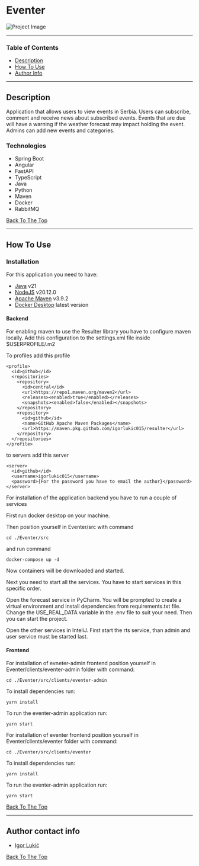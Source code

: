 # Eventer

![Project Image](src/clients/eventer/src/assets/eventer_logo_not_ext.png)

---

### Table of Contents

-   [Description](#description)
-   [How To Use](#how-to-use)
-   [Author Info](#author-contact-info)

---

## Description

Application that allows users to view events in Serbia.
Users can subscribe, comment and receive news about subscribed events.
Events that are due will have a warning if the weather forecast may impact holding the event.
Admins can add new events and categories.

### Technologies

-   Spring Boot
-   Angular
-   FastAPI
-   TypeScript
-   Java
-   Python
-   Maven
-   Docker
-   RabbitMQ

[Back To The Top](#eventer)

---

## How To Use

### Installation

For this application you need to have:
- [Java](https://www.oracle.com/java/technologies/javase/jdk21-archive-downloads.html) v21
- [NodeJS](https://nodejs.org/) v20.12.0
- [Apache Maven](https://maven.apache.org/) v3.9.2
- [Docker Desktop](https://www.docker.com/products/docker-desktop/) latest version

#### Backend

For enabling maven to use the Resulter library you have to configure maven locally.
Add this configuration to the settings.xml file inside $USERPROFILE/.m2

To profiles add this profile

```
<profile>
  <id>github</id>
  <repositories>
    <repository>
      <id>central</id>
      <url>https://repo1.maven.org/maven2</url>
      <releases><enabled>true</enabled></releases>
      <snapshots><enabled>false</enabled></snapshots>
    </repository>
    <repository>
      <id>github</id>
      <name>GitHub Apache Maven Packages</name>
      <url>https://maven.pkg.github.com/igorlukic015/resulter</url>
    </repository>
  </repositories>
</profile>
```

to servers add this server

```
<server>
  <id>github</id>
  <username>igorlukic015</username>
  <password>{For the password you have to email the author}</password>
</server>
```

For installation of the application backend you have to run a couple of services

First run docker desktop on your machine.

Then position yourself in Eventer/src with command

```
cd ./Eventer/src 
```

and run command

```
docker-compose up -d
```

Now containers will be downloaded and started.

Next you need to start all the services.
You have to start services in this specific order.

Open the forecast service in PyCharm. You will be prompted to create a virtual environment and install dependencies from requirements.txt file.
Change the USE_REAL_DATA variable in the .env file to suit your need.
Then you can start the project.

Open the other services in InteliJ.
First start the rts service, than admin and user service must be started last.


#### Frontend

For installation of evneter-admin frontend position yourself in Eventer/clients/eventer-admin folder with command:

```
cd ./Eventer/src/clients/eventer-admin
```

To install dependencies run:

```
yarn install
```

To run the eventer-admin application run:

```
yarn start
```

For installation of eventer frontend position yourself in Eventer/clients/eventer folder with command:

```
cd ./Eventer/src/clients/eventer
```

To install dependencies run:

```
yarn install
```

To run the eventer-admin application run:

```
yarn start
```

[Back To The Top](#eventer)

---

## Author contact info

-   [Igor Lukić](mailto:igor.lukic015@gmail.com)

[Back To The Top](#eventer)
